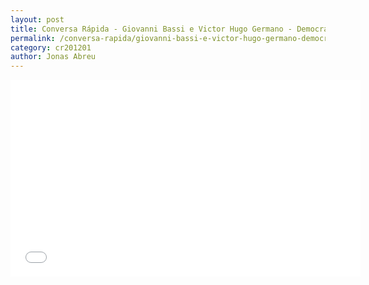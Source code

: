 ```yaml
---
layout: post
title: Conversa Rápida - Giovanni Bassi e Victor Hugo Germano - Democracia Organizacional
permalink: /conversa-rapida/giovanni-bassi-e-victor-hugo-germano-democracia-organizacional
category: cr201201
author: Jonas Abreu
---
```


<iframe width="560" height="315" src="//www.youtube.com/embed/0e0MkkAyNd4" frameborder="0" allowfullscreen></iframe>
